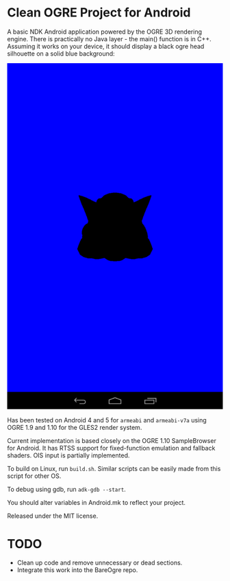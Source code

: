 # Clean OGRE Project for Android

A basic NDK Android application powered by the OGRE 3D rendering
engine. There is practically no Java layer - the main() function is in
C++. Assuming it works on your device, it should display a black ogre head silhouette on a solid blue background:

![Black ogre head silhoutte on blue background](https://github.com/holocronweaver/CleanOgreAndroidProject/blob/demo/screenshots/ogre-android-bare.png)

Has been tested on Android 4 and 5 for `armeabi` and `armeabi-v7a` using
OGRE 1.9 and 1.10 for the GLES2 render system.

Current implementation is based closely on the OGRE 1.10 SampleBrowser
for Android. It has RTSS support for fixed-function emulation and
fallback shaders. OIS input is partially implemented.

To build on Linux, run `build.sh`. Similar scripts can be easily made from this script for other OS.

To debug using gdb, run `adk-gdb --start`.

You should alter variables in Android.mk to reflect your project.

Released under the MIT license.

# TODO

* Clean up code and remove unnecessary or dead sections.
* Integrate this work into the BareOgre repo.
